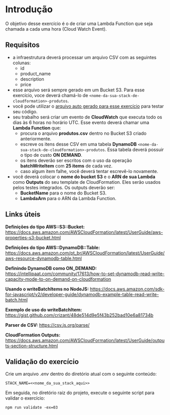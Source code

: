 # Introdução
O objetivo desse exercício é o de criar uma Lambda Function que seja chamada a cada uma hora (Cloud Watch Event).

## Requisitos

- a infraestrutura deverá processar um arquivo CSV com as seguintes colunas:
  - id
  - product_name
  - description
  - price
- esse arquivo será sempre gerado em um Bucket S3. Para esse exercício, voce deverá chamá-lo de `<nome-da-sua-stack-de-cloudformation>-produtos`.
- você pode utilizar o [arquivo auto gerado para esse exercício](produtos.csv) para testar seu código.
- seu trabalho será criar um evento de **CloudWatch** que executa todo os dias às 6 horas no horário UTC. Esse evento deverá chamar uma **Lambda Function** que:
  - procura o arquivo **produtos.csv** dentro no Bucket S3 criado anteriormente.
  - escreve os itens desse CSV em uma tabela **DynamoDB** `<nome-da-sua-stack-de-cloudformation>-produtos`. Essa tabela deverá possuir o tipo de custo **ON DEMAND**.
  - os itens deverão ser escritos com o uso da operação **batchWriteItem** com **25 items** de cada vez.
  - caso algum item falhe, você deverá tentar escrevê-lo novamente.
- você deverá colocar o **nome do bucket S3** e o **ARN de sua Lambda** como **Outputs** do seu template de CloudFormation. Eles serão usados pelos testes integrados. Os outputs deverão ser:
  - **BucketName** para o nome do Bucket S3.
  - **LambdaArn** para o ARN da Lambda Function.

## Links úteis
**Definições do tipo AWS::S3::Bucket:** https://docs.aws.amazon.com/AWSCloudFormation/latest/UserGuide/aws-properties-s3-bucket.html

**Definições do tipo AWS::DynamoDB::Table:** https://docs.aws.amazon.com/pt_br/AWSCloudFormation/latest/UserGuide/aws-resource-dynamodb-table.html

**Definindo DynamoDB como ON_DEMAND:** https://intellipaat.com/community/17613/how-to-set-dynamodb-read-write-capacity-mode-to-on-demand-on-cloudformation

**Usando o writeBatchItems no NodeJS:** https://docs.aws.amazon.com/sdk-for-javascript/v2/developer-guide/dynamodb-example-table-read-write-batch.html

**Exemplo de uso do writeBatchItem:** https://gist.github.com/crizant/48de514d9e5f43b252bad10e6a81734b

**Parser de CSV:** https://csv.js.org/parse/

**CloudFormation Outputs:** https://docs.aws.amazon.com/AWSCloudFormation/latest/UserGuide/outputs-section-structure.html

## Validação do exercício

Crie um arquivo *.env* dentro do diretório atual com o seguinte conteúdo:
```
STACK_NAME=<<nome_da_sua_stack_aqui>>
```

Em seguida, no diretório raiz do projeto, execute o seguinte script para validar o exercício:
```
npm run validate -ex=03
```
